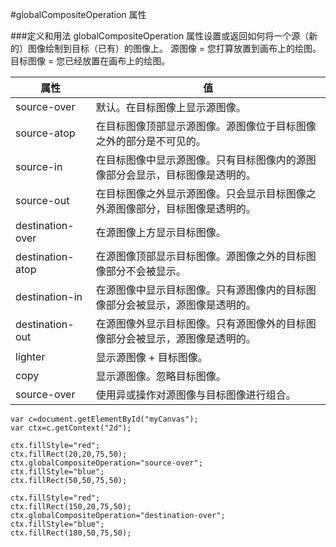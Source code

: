 #globalCompositeOperation 属性

###定义和用法
globalCompositeOperation 属性设置或返回如何将一个源（新的）图像绘制到目标（已有）的图像上。
源图像 = 您打算放置到画布上的绘图。
目标图像 = 您已经放置在画布上的绘图。



|属性|值
|-----|----|
|source-over         |默认。在目标图像上显示源图像。
|source-atop         |在目标图像顶部显示源图像。源图像位于目标图像之外的部分是不可见的。
|source-in           |在目标图像中显示源图像。只有目标图像内的源图像部分会显示，目标图像是透明的。
|source-out          |在目标图像之外显示源图像。只会显示目标图像之外源图像部分，目标图像是透明的。
|destination-over    |在源图像上方显示目标图像。
|destination-atop    |在源图像顶部显示目标图像。源图像之外的目标图像部分不会被显示。
|destination-in      |在源图像中显示目标图像。只有源图像内的目标图像部分会被显示，源图像是透明的。
|destination-out     |在源图像外显示目标图像。只有源图像外的目标图像部分会被显示，源图像是透明的。
|lighter             |显示源图像 + 目标图像。
|copy                |显示源图像。忽略目标图像。
|source-over         |使用异或操作对源图像与目标图像进行组合。



```
var c=document.getElementById("myCanvas");
var ctx=c.getContext("2d");

ctx.fillStyle="red";
ctx.fillRect(20,20,75,50);
ctx.globalCompositeOperation="source-over";
ctx.fillStyle="blue";
ctx.fillRect(50,50,75,50);

ctx.fillStyle="red";
ctx.fillRect(150,20,75,50);
ctx.globalCompositeOperation="destination-over";
ctx.fillStyle="blue";
ctx.fillRect(180,50,75,50);


```